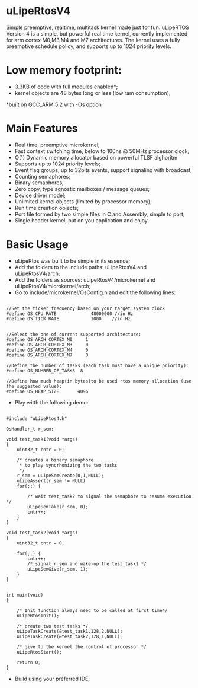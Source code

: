 # uLipeRtosV4
Simple preemptive, realtime, multitask kernel made just for fun.
uLipeRTOS Version 4 is a simple, but powerful real time kernel, currently implemented for arm cortex M0,M3,M4 and M7 architectures.
The kernel uses a fully preemptive schedule policy, and supports up to 1024 priority levels.

# Low memory footprint:
  - 3.3KB of code with full modules enabled*; 
  - kernel objects are 48 bytes long or less (low ram consumption);

  *built on GCC_ARM 5.2 with -Os option
  
# Main Features

- Real time, preemptive microkernel;
- Fast context switching time, below to 100ns @ 50MHz processor clock;
- O(1) Dynamic memory allocator based on powerful TLSF alghoritm
- Supports up to 1024 priority levels;
- Event flag groups, up to 32bits events, support signaling with broadcast;
- Counting semaphores;
- Binary semaphores;
- Zero copy, type agnostic mailboxes / message queues;
- Device driver model;
- Unlimited kernel objects (limited by processor memory);
- Run time creation objects;
- Port file formed by two simple files in C and Assembly, simple to port;
- Single header kernel, put on you application and enjoy.

# Basic Usage

- uLipeRtos was built to be simple in its essence;
- Add the folders to the include paths: uLipeRtosV4 and uLipeRtosV4/arch;
- Add the folders as sources: uLipeRtosV4/microkernel and uLipeRtosV4/microkernel/arch;
- Go to include/microkernel/OsConfig.h and edit the following lines:
```

//Set the ticker frequency based on your target system clock
#define OS_CPU_RATE  			48000000 //in Hz
#define OS_TICK_RATE			1000	//in Hz


//Select the one of current supported architecture:
#define OS_ARCH_CORTEX_M0     1
#define OS_ARCH_CORTEX_M3     0
#define OS_ARCH_CORTEX_M4     0
#define OS_ARCH_CORTEX_M7     0

//Define the number of tasks (each task must have a unique priority):
#define OS_NUMBER_OF_TASKS  8
 
//Define how much heap(in bytes)to be used rtos memory allocation (use the suggested value):
#define OS_HEAP_SIZE       4096

```

- Play witth the following demo:

```

#include "uLipeRtos4.h"

OsHandler_t r_sem;

void test_task1(void *args)
{
    uint32_t cntr = 0;

    /* creates a binary semaphore
     * to play syncrhonizing the two tasks
     */
    r_sem = uLipeSemCreate(0,1,NULL);
    uLipeAssert(r_sem != NULL)
    for(;;) {

        /* wait test_task2 to signal the semaphore to resume execution */
        uLipeSemTake(r_sem, 0);
        cntr++;
    }
}

void test_task2(void *args)
{
    uint32_t cntr = 0;

    for(;;) {
        cntr++;
        /* signal r_sem and wake-up the test_task1 */
        uLipeSemGive(r_sem, 1);
    }
}


int main(void)
{

    /* Init function always need to be called at first time*/
    uLipeRtosInit();

    /* create two test tasks */
    uLipeTaskCreate(&test_task1,128,2,NULL);
    uLipeTaskCreate(&test_task2,128,1,NULL);

    /* give to the kernel the control of processor */
    uLipeRtosStart();

    return 0;
}
```

- Build using your preferred IDE;
